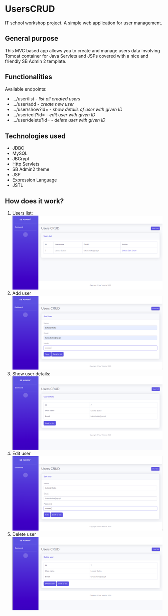 # UsersCRUD
IT school workshop project. A simple web application for user management.

## General purpose
This MVC based app allows you to create and manage users data involving Tomcat container for Java Servlets and JSPs covered with a nice and friendly SB Admin 2 template.
  
## Functionalities
Available endpoints:
* .../user/list - *list all created users*
* .../user/add - *create new user*
* .../user/show?id= - *show details of user with given ID*
* .../user/edit?id= - *edit user with given ID*
* .../user/delete?id= - *delete user with given ID*

## Technologies used
* JDBC
* MySQL
* JBCrypt
* Http Servlets
* SB Admin2 theme
* JSP
* Expression Language
* JSTL

## How does it work?
1. Users list:
  ![list_users][list_users]
1. Add user
  ![add_user][add_user]
1. Show user details:
  ![show_user][show_user]
1. Edit user
  ![edit_user][edit_user]
1. Delete user
  ![delete_user][delete_user]

[list_users]: images/userList.png "Users list"
[add_user]: images/addUser.png "Add user"
[show_user]: images/userDetails.png "Show user details"
[edit_user]: images/editUser.png "Edit user"
[delete_user]: images/deleteUser.png "Delete user"
